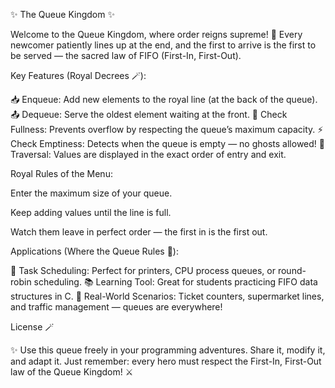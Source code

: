 ﻿✨ The Queue Kingdom ✨

Welcome to the Queue Kingdom, where order reigns supreme!
👑 Every newcomer patiently lines up at the end, and the first to arrive is the first to be served
— the sacred law of FIFO (First-In, First-Out).

Key Features (Royal Decrees 🪄):

📥 Enqueue: Add new elements to the royal line (at the back of the queue).
📤 Dequeue: Serve the oldest element waiting at the front.
🛑 Check Fullness: Prevents overflow by respecting the queue’s maximum capacity.
⚡ Check Emptiness: Detects when the queue is empty — no ghosts allowed!
👀 Traversal: Values are displayed in the exact order of entry and exit.

Royal Rules of the Menu:

Enter the maximum size of your queue.

Keep adding values until the line is full.

Watch them leave in perfect order — the first in is the first out.

Applications (Where the Queue Rules 👑):

🔄 Task Scheduling: Perfect for printers, CPU process queues, or round-robin scheduling.
📚 Learning Tool: Great for students practicing FIFO data structures in C.
🚦 Real-World Scenarios: Ticket counters, supermarket lines, and traffic management
— queues are everywhere!

License 🪄

✨ Use this queue freely in your programming adventures. Share it, modify it, and adapt it.
Just remember: every hero must respect the First-In, First-Out law of the Queue Kingdom! ⚔️